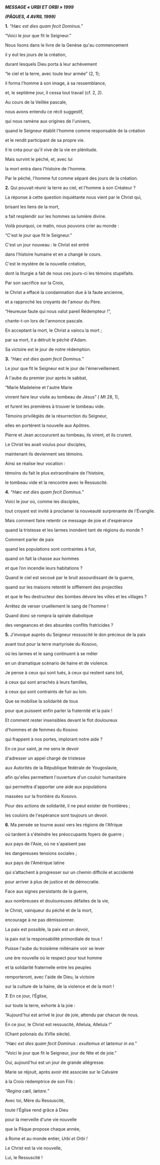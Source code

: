 ***MESSAGE « *URBI ET ORBI* » 1999***

***(PÂQUES, 4 AVRIL 1999)***

**1.** *“Hæc est dies quam fecit Dominus.*”

“Voici le jour que fit le Seigneur.”

Nous lisons dans le livre de la Genèse qu'au commencement

il y eut les jours de la création,

durant lesquels Dieu porta à leur achèvement

“le ciel et la terre, avec toute leur armée” (2, 1);

il forma l'homme à son image, à sa ressemblance,

et, le septième jour, il cessa tout travail (cf. 2, 2).

Au cours de la Veillée pascale,

nous avons entendu ce récit suggestif,

qui nous ramène aux origines de l'univers,

quand le Seigneur établit l'homme comme responsable de la création

et le rendit participant de sa propre vie.

Il le créa pour qu'il vive de la vie en plénitude.

Mais survint le péché, et, avec lui

la mort entra dans l'histoire de l'homme.

Par le péché, l'homme fut comme séparé des jours de la création.

**2.** Qui pouvait réunir la terre au ciel, et l'homme à son Créateur ?

La réponse à cette question inquiétante nous vient par le Christ qui,

brisant les liens de la mort,

a fait resplendir sur les hommes sa lumière divine.

Voilà pourquoi, ce matin, nous pouvons crier au monde :

“C'est le jour que fit le Seigneur.”

C'est un jour nouveau : le Christ est entré

dans l'histoire humaine et en a changé le cours.

C'est le mystère de la nouvelle création,

dont la liturgie a fait de nous ces jours-ci les témoins stupéfaits.

Par son sacrifice sur la Croix,

le Christ a effacé la condamnation due à la faute ancienne,

et a rapproché les croyants de l'amour du Père.

“Heureuse faute qui nous valut pareil Rédempteur !”,

chante-t-on lors de l'annonce pascale.

En acceptant la mort, le Christ a vaincu la mort ;

par sa mort, il a détruit le péché d'Adam.

Sa victoire est le jour de notre rédemption.

**3.** *“Hæc est dies quam fecit Dominus.*”

Le jour que fit le Seigneur est le jour de l'émerveillement.

À l'aube du premier jour après le sabbat,

“Marie Madeleine et l'autre Marie

vinrent faire leur visite au tombeau de Jésus” ( *Mt* 28, 1),

et furent les premières à trouver le tombeau vide.

Témoins privilégiés de la résurrection du Seigneur,

elles en portèrent la nouvelle aux Apôtres.

Pierre et Jean accoururent au tombeau, ils virent, et ils crurent.

Le Christ les avait voulus pour disciples,

maintenant ils deviennent ses témoins.

Ainsi se réalise leur vocation :

témoins du fait le plus extraordinaire de l'histoire,

le tombeau vide et la rencontre avec le Ressuscité.

**4.** *“Hæc est dies quam fecit Dominus.*”

Voici le jour où, comme les disciples,

tout croyant est invité à proclamer la nouveauté surprenante de l'Évangile.

Mais comment faire retentir ce message de joie et d'espérance

quand la tristesse et les larmes inondent tant de régions du monde ?

Comment parler de paix

quand les populations sont contraintes à fuir,

quand on fait la chasse aux hommes

et que l’on incendie leurs habitations ?

Quand le ciel est secoué par le bruit assourdissant de la guerre,

quand sur les maisons retentit le sifflement des projectiles

et que le feu destructeur des bombes dévore les villes et les villages ?

Arrêtez de verser cruellement le sang de l'homme !

Quand donc se rompra la spirale diabolique

des vengeances et des absurdes conflits fratricides ?

**5.** J'invoque auprès du Seigneur ressuscité le don précieux de la paix

avant tout pour la terre martyrisée du Kosovo,

où les larmes et le sang continuent à se mêler

en un dramatique scénario de haine et de violence.

Je pense à ceux qui sont tués, à ceux qui restent sans toit,

à ceux qui sont arrachés à leurs familles,

à ceux qui sont contraints de fuir au loin.

Que se mobilise la solidarité de tous

pour que puissent enfin parler la fraternité et la paix !

Et comment rester insensibles devant le flot douloureux

d'hommes et de femmes du Kosovo

qui frappent à nos portes, implorant notre aide ?

En ce jour saint, je me sens le devoir

d'adresser un appel chargé de tristesse

aux Autorités de la République fédérale de Yougoslavie,

afin qu'elles permettent l'ouverture d'un couloir humanitaire

qui permettra d'apporter une aide aux populations

massées sur la frontière du Kosovo.

Pour des actions de solidarité, il ne peut exister de frontières ;

les couloirs de l'espérance sont toujours un devoir.

**6.** Ma pensée se tourne aussi vers les régions de l'Afrique

où tardent à s'éteindre les préoccupants foyers de guerre ;

aux pays de l'Asie, où ne s'apaisent pas

les dangereuses tensions sociales ;

aux pays de l'Amérique latine

qui s’attachent à progresser sur un chemin difficile et accidenté

pour arriver à plus de justice et de démocratie.

Face aux signes persistants de la guerre,

aux nombreuses et douloureuses défaites de la vie,

le Christ, vainqueur du péché et de la mort,

encourage à ne pas démissionner.

La paix est possible, la paix est un devoir,

la paix est la responsabilité primordiale de tous !

Puisse l'aube du troisième millénaire voir se lever

une ère nouvelle où le respect pour tout homme

et la solidarité fraternelle entre les peuples

remporteront, avec l'aide de Dieu, la victoire

sur la culture de la haine, de la violence et de la mort !

**7.** En ce jour, l’Église,

sur toute la terre, exhorte à la joie :

“Aujourd'hui est arrivé le jour de joie, attendu par chacun de nous.

En ce jour, le Christ est ressuscité, Alleluia, Alleluia !”

(Chant polonais du XVIIe siècle).

*“Hæc est dies quam fecit Dominus : exultemus et lætemur in ea.*”

“Voici le jour que fit le Seigneur, jour de fête et de joie.”

Oui, aujourd'hui est un jour de grande allégresse.

Marie se réjouit, après avoir été associée sur le Calvaire

à la Croix rédemptrice de son Fils :

*“Regina cæli, lætare.*”

Avec toi, Mère du Ressuscité,

toute l'Église rend grâce à Dieu

pour la merveille d'une vie nouvelle

que la Pâque propose chaque année,

à Rome et au monde entier, *Urbi et Orbi !*

Le Christ est la vie nouvelle,

Lui, le Ressuscité !